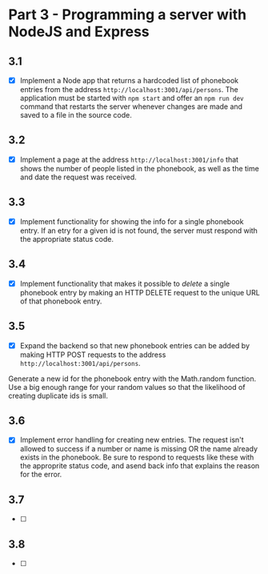 # Part 3 - Programming a server with NodeJS and Express

## 3.1
- [x] Implement a Node app that returns a hardcoded list of phonebook entries from the address `http://localhost:3001/api/persons`. The application must be started with `npm start` and offer an `npm run dev` command that restarts the server whenever changes are made and saved to a file in the source code.

## 3.2
- [x] Implement a page at the address `http://localhost:3001/info` that shows the number of people listed in the phonebook, as well as the time and date the request was received.

## 3.3
- [x] Implement functionality for showing the info for a single phonebook entry. If an etry for a given id is not found, the server must respond with the appropriate status code.

## 3.4
- [x] Implement functionality that makes it possible to *delete* a single phonebook entry by making an HTTP DELETE request to the unique URL of that phonebook entry.

## 3.5
- [x] Expand the backend so that new phonebook entries can be added by making HTTP POST requests to the address `http://localhost:3001/api/persons`.

Generate a new id for the phonebook entry with the Math.random function. Use a big enough range for your random values so that the likelihood of creating duplicate ids is small.

## 3.6
- [x] Implement error handling for creating new entries. The request isn't allowed to success if a number or name is missing OR the name already exists in the phonebook. Be sure to respond to requests like these with the approprite status code, and asend back info that explains the reason for the error.

## 3.7
- [ ] 

## 3.8
- [ ]